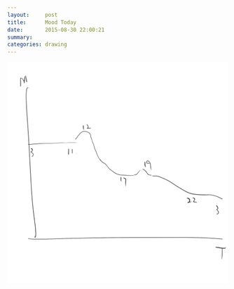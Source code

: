 ```yaml
---
layout:     post
title:      Mood Today
date:       2015-08-30 22:00:21
summary:    
categories: drawing
---
```

![Mood Today](/images/_diary/Mood-Today.png "Mood every fucking day.")
